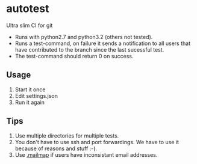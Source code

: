 autotest
========

Ultra slim CI for git

* Runs with python2.7 and python3.2 (others not tested).
* Runs a test-command, on failure it sends a notification to all users that have
  contributed to the branch since the last sucessful test.
* The test-command should return 0 on success.

Usage
-----

1. Start it once
2. Edit settings.json
3. Run it again

Tips
----

1. Use multiple directories for multiple tests.
2. You don't have to use ssh and port forwardings. We have to use it because of
   reasons and stuff :-(.
3. Use [.mailmap](http://www.kernel.org/pub/software/scm/git/docs/git-shortlog.html)
   if users have inconsistant email addresses.
